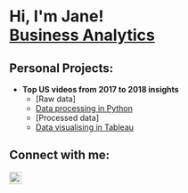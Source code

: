 <h1>Hi, I'm Jane!  <br/><a href="https://www.linkedin.com/in/janenguyen-nttp/">Business Analytics</a>

<h2>Personal Projects:</h2>

- <b>Top US videos from 2017 to 2018 insights</b>
  - [Raw data]
  - [Data processing in Python](https://colab.research.google.com/drive/19o3VKdPRYgxAwq2hcNRF2VMsFIq-Jrro?usp=sharing)
  - [Processed data]
  - [Data visualising in Tableau](https://public.tableau.com/views/Top1000highestviewedvideosintheUSfrom2017to2018insights/Dashboard1?:language=en-US&:sid=&:redirect=auth&:display_count=n&:origin=viz_share_link)
    

<h2>Connect with me:</h2>

[<img align="left" alt="JaneNguyen | LinkedIn" width="22px" src="https://cdn.jsdelivr.net/npm/simple-icons@v3/icons/linkedin.svg" />][linkedin]

[linkedin]: https://linkedin.com/in/janenguyen-nttp

<!--
